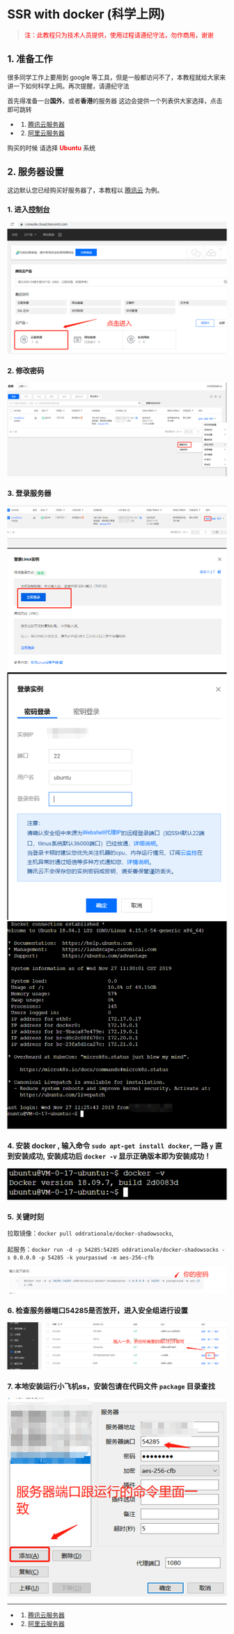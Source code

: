 # SSR with docker (科学上网)
> <span style="color: red">注：此教程只为技术人员提供，使用过程请遵纪守法，勿作商用，谢谢</span>

## 1. 准备工作
很多同学工作上要用到 google 等工具，但是一般都访问不了，本教程就给大家来讲一下如何科学上网。再次提醒，请遵纪守法

首先得准备一台**国外**，或者**香港**的服务器
这边会提供一个列表供大家选择，点击即可跳转
- 1. [腾讯云服务器](https://cloud.tencent.com/act/cps/redirect?fromSource=gwzcw.3018172.3018172.3018172&redirect=10140&cps_key=1f60ff9e0192ca8340b519ea987139b3&from=activity) 
- 2. [阿里云服务器](https://promotion.aliyun.com/ntms/yunparter/invite.html?userCode=1g8zd89z)

购买的时候 请选择 <span style="color: red">**Ubuntu**</span> 系统

## 2. 服务器设置
这边默认您已经购买好服务器了，本教程以 [腾讯云](https://cloud.tencent.com/act/cps/redirect?fromSource=gwzcw.3018172.3018172.3018172&redirect=10140&cps_key=1f60ff9e0192ca8340b519ea987139b3&from=activity) 为例。

### 1. 进入[控制台](https://console.cloud.tencent.com/)

![进入控制台](./img/1.jpg)

### 2. 修改密码

![修改密码](./img/2.jpg)

### 3. 登录服务器

![登录服务器](./img/3.jpg)
![登录服务器](./img/4.jpg)
![登录服务器](./img/5.jpg)
![登录服务器](./img/6.jpg)

### 4. 安装 docker , 输入命令 `sudo apt-get install docker`, 一路 `y` 直到安装成功, 安装成功后 `docker -v` 显示正确版本即为安装成功！

![安装docker](./img/7.jpg)

### 5. 关键时刻<br>
 拉取镜像：`docker pull oddrationale/docker-shadowsocks`,<br> 
 <br>
 起服务：`docker run -d -p 54285:54285 oddrationale/docker-shadowsocks -s 0.0.0.0 -p 54285 -k yourpasswd -m aes-256-cfb`
<br>

![起服务](./img/8.jpg)

### 6. 检查服务器端口54285是否放开，进入安全组进行设置

![img](./img/10.jpg)

### 7. 本地安装运行小飞机ss，安装包请在代码文件 `package` 目录查找

![img](./img/9.jpg)


----
- 1. [腾讯云服务器](https://cloud.tencent.com/act/cps/redirect?fromSource=gwzcw.3018172.3018172.3018172&redirect=10140&cps_key=1f60ff9e0192ca8340b519ea987139b3&from=activity) 
- 2. [阿里云服务器](https://promotion.aliyun.com/ntms/yunparter/invite.html?userCode=1g8zd89z)